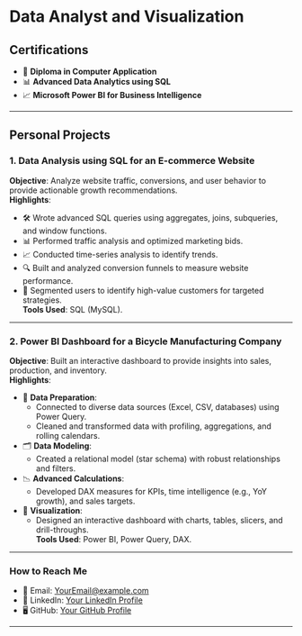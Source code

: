 # **Data Analyst and Visualization**

## **Certifications**
- 📜 **Diploma in Computer Application**  
- 📊 **Advanced Data Analytics using SQL**  
- 📈 **Microsoft Power BI for Business Intelligence**

---

## **Personal Projects**

### **1. Data Analysis using SQL for an E-commerce Website**  
**Objective**: Analyze website traffic, conversions, and user behavior to provide actionable growth recommendations.  
**Highlights**:  
- 🛠 Wrote advanced SQL queries using aggregates, joins, subqueries, and window functions.  
- 📊 Performed traffic analysis and optimized marketing bids.  
- 📈 Conducted time-series analysis to identify trends.  
- 🔍 Built and analyzed conversion funnels to measure website performance.  
- 👥 Segmented users to identify high-value customers for targeted strategies.  
**Tools Used**: SQL (MySQL).  

---

### **2. Power BI Dashboard for a Bicycle Manufacturing Company**  
**Objective**: Built an interactive dashboard to provide insights into sales, production, and inventory.  
**Highlights**:  
- 🔄 **Data Preparation**:  
  - Connected to diverse data sources (Excel, CSV, databases) using Power Query.  
  - Cleaned and transformed data with profiling, aggregations, and rolling calendars.  
- 🗂 **Data Modeling**:  
  - Created a relational model (star schema) with robust relationships and filters.  
- 📉 **Advanced Calculations**:  
  - Developed DAX measures for KPIs, time intelligence (e.g., YoY growth), and sales targets.  
- 🎨 **Visualization**:  
  - Designed an interactive dashboard with charts, tables, slicers, and drill-throughs.  
**Tools Used**: Power BI, Power Query, DAX.

---

### **How to Reach Me**
- 📧 Email: [YourEmail@example.com](mailto:YourEmail@example.com)  
- 💼 LinkedIn: [Your LinkedIn Profile](#)  
- 🖥 GitHub: [Your GitHub Profile](#)

---
